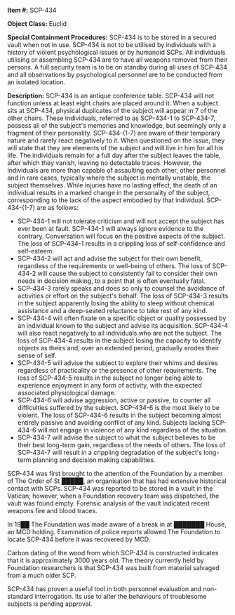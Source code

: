 **Item #:** SCP-434

**Object Class:** Euclid

**Special Containment Procedures:** SCP-434 is to be stored in a secured vault when not in use. SCP-434 is not to be utilised by individuals with a history of violent psychological issues or by humanoid SCPs. All individuals utilising or assembling SCP-434 are to have all weapons removed from their persons. A full security team is to be on standby during all uses of SCP-434 and all observations by psychological personnel are to be conducted from an isolated location.

**Description:** SCP-434 is an antique conference table. SCP-434 will not function unless at least eight chairs are placed around it. When a subject sits at SCP-434, physical duplicates of the subject will appear in 7 of the other chairs. These individuals, referred to as SCP-434-1 to SCP-434-7, possess all of the subject's memories and knowledge, but seemingly only a fragment of their personality. SCP-434-(1-7) are aware of their temporary nature and rarely react negatively to it. When questioned on the issue, they will state that they are elements of the subject and will live in him for all his life. The individuals remain for a full day after the subject leaves the table, after which they vanish, leaving no detectable traces. However, the individuals are more than capable of assaulting each other, other personnel and in rare cases, typically where the subject is mentally unstable, the subject themselves. While injuries have no lasting effect, the death of an individual results in a marked change in the personality of the subject, corresponding to the lack of the aspect embodied by that individual. SCP-434-(1-7) are as follows:

*   SCP-434-1 will not tolerate criticism and will not accept the subject has ever been at fault. SCP-434-1 will always ignore evidence to the contrary. Conversation will focus on the positive aspects of the subject. The loss of SCP-434-1 results in a crippling loss of self-confidence and self-esteem.
*   SCP-434-2 will act and advise the subject for their own benefit, regardless of the requirements or well-being of others. The loss of SCP-434-2 will cause the subject to consistently fail to consider their own needs in decision making, to a point that is often eventually fatal.
*   SCP-434-3 rarely speaks and does so only to counsel the avoidance of activities or effort on the subject's behalf. The loss of SCP-434-3 results in the subject apparently losing the ability to sleep without chemical assistance and a deep-seated reluctance to take rest of any kind.
*   SCP-434-4 will often fixate on a specific object or quality possessed by an individual known to the subject and advise its acquisition. SCP-434-4 will also react negatively to all individuals who are not the subject. The loss of SCP-434-4 results in the subject losing the capacity to identify objects as theirs and, over an extended period, gradually erodes their sense of self.
*   SCP-434-5 will advise the subject to explore their whims and desires regardless of practicality or the presence of other requirements. The loss of SCP-434-5 results in the subject no longer being able to experience enjoyment in any form of activity, with the expected associated physiological damage.
*   SCP-434-6 will advise aggression, active or passive, to counter all difficulties suffered by the subject. SCP-434-6 is the most likely to be violent. The loss of SCP-434-6 results in the subject becoming almost entirely passive and avoiding conflict of any kind. Subjects lacking SCP-434-6 will not engage in violence of any kind regardless of the situation.
*   SCP-434-7 will advise the subject to what the subject believes to be their best long-term gain, regardless of the needs of others. The loss of SCP-434-7 will result in a crippling degradation of the subject's long-term planning and decision making capabilities.

SCP-434 was first brought to the attention of the Foundation by a member of The Order of St █████, an organisation that has had extensive historical contact with SCPs. SCP-434 was reported to be stored in a vault in the Vatican; however, when a Foundation recovery team was dispatched, the vault was found empty. Forensic analysis of the vault indicated recent weapons fire and blood traces.

In 19██ The Foundation was made aware of a break in at ███████ House, an MCD holding. Examination of police reports allowed The Foundation to locate SCP-434 before it was recovered by MCD.

Carbon dating of the wood from which SCP-434 is constructed indicates that it is approximately 3000 years old. The theory currently held by Foundation researchers is that SCP-434 was built from material salvaged from a much older SCP.

SCP-434 has proven a useful tool in both personnel evaluation and non-standard interrogation. Its use to alter the behaviours of troublesome subjects is pending approval.